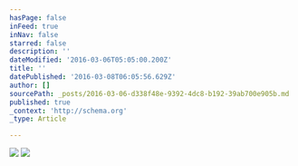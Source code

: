 ```yaml
---
hasPage: false
inFeed: true
inNav: false
starred: false
description: ''
dateModified: '2016-03-06T05:05:00.200Z'
title: ''
datePublished: '2016-03-08T06:05:56.629Z'
author: []
sourcePath: _posts/2016-03-06-d338f48e-9392-4dc8-b192-39ab700e905b.md
published: true
_context: 'http://schema.org'
_type: Article

---
```

![](https://the-grid-user-content.s3-us-west-2.amazonaws.com/b0a035fa-71ad-40ba-a422-4efa31b97817.jpg)
![](https://the-grid-user-content.s3-us-west-2.amazonaws.com/4822324e-57b5-4d25-872e-9c3de55e38e3.jpg)